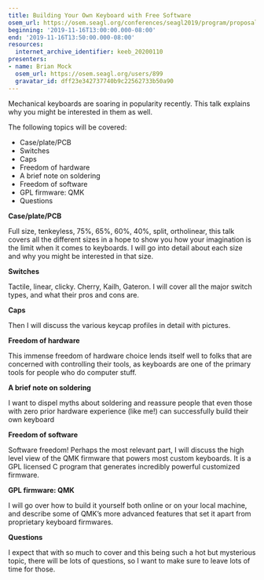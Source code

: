 ```yaml
---
title: Building Your Own Keyboard with Free Software
osem_url: https://osem.seagl.org/conferences/seagl2019/program/proposals/685
beginning: '2019-11-16T13:00:00.000-08:00'
end: '2019-11-16T13:50:00.000-08:00'
resources:
  internet_archive_identifier: keeb_20200110
presenters:
- name: Brian Mock
  osem_url: https://osem.seagl.org/users/899
  gravatar_id: dff23e342737740b9c22562733b50a90
---
```


Mechanical keyboards are soaring in popularity recently. This talk explains why you might be interested in them as well.

The following topics will be covered:

- Case/plate/PCB
- Switches
- Caps
- Freedom of hardware
- A brief note on soldering
- Freedom of software
- GPL firmware: QMK
- Questions

**Case/plate/PCB**

Full size, tenkeyless, 75%, 65%, 60%, 40%, split, ortholinear, this talk covers all the different sizes in a hope to show you how your imagination is the limit when it comes to keyboards. I will go into detail about each size and why you might be interested in that size.

**Switches**

Tactile, linear, clicky. Cherry, Kailh, Gateron. I will cover all the major switch types, and what their pros and cons are.

**Caps**

Then I will discuss the various keycap profiles in detail with pictures.

**Freedom of hardware**

This immense freedom of hardware choice lends itself well to folks that are concerned with controlling their tools, as keyboards are one of the primary tools for people who do computer stuff.

**A brief note on soldering**

I want to dispel myths about soldering and reassure people that even those with zero prior hardware experience (like me!) can successfully build their own keyboard

**Freedom of software**

Software freedom! Perhaps the most relevant part, I will discuss the high level view of the QMK firmware that powers most custom keyboards. It is a GPL licensed C program that generates incredibly powerful customized firmware.

**GPL firmware: QMK**

I will go over how to build it yourself both online or on your local machine, and describe some of QMK’s more advanced features that set it apart from proprietary keyboard firmwares.

**Questions**

I expect that with so much to cover and this being such a hot but mysterious topic, there will be lots of questions, so I want to make sure to leave lots of time for those.
